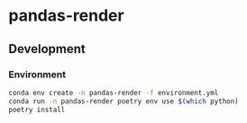 # pandas-render

## Development

### Environment

```bash
conda env create -n pandas-render -f environment.yml 
conda run -n pandas-render poetry env use $(which python)
poetry install
```
